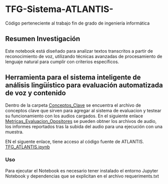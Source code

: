 # TFG-Sistema-ATLANTIS-
Código perteneciente al trabajo fin de grado de ingeniería informática

## Resumen Investigación
Este notebook está diseñado para analizar textos transcritos a partir de reconocimiento de voz, utilizando técnicas avanzadas de procesamiento de lenguaje natural para cumplir con criterios específicos.

## Herramienta para el sistema inteligente de análisis lingüístico para evaluación automatizada de voz y contenido 

Dentro de la carpeta [Conceptos_Clave](./Conceptos_Clave)  se encuentra el archivo de conceptos clave que sirven para agregar al sistema de evaluacion y testear su funcionamiento con los audios cargados. En el siguiente enlace [Metricas_Evaluacion_Opositores](./Metricas_Evaluacion_Opositores) se pueden obtner los archivos de audio, los informes reportados tras la subida del audio para una ejecución con una muestra.

EN el siguente enlace, tiene acceso al código fuente de ATLANTIS.
[TFG_ATLANTIS.ipynb]([./TFG_ATLANTIS.ipynb)

### Uso

Para ejecutar el Notebook es necesario tener instalado el entorno Jupyter Notebook y dependencias que se explicitan en el archivo requeriments.txt
